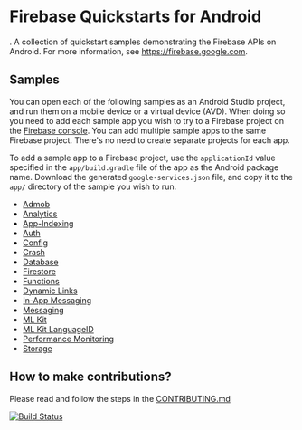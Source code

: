 # Firebase Quickstarts for Android
.
A collection of quickstart samples demonstrating the Firebase APIs on Android. For more information, see https://firebase.google.com.

## Samples

You can open each of the following samples as an Android Studio project, and run
them on a mobile device or a virtual device (AVD). When doing so you need to
add each sample app you wish to try to a Firebase project on the [Firebase
console](https://console.firebase.google.com). You can add multiple sample apps
to the same Firebase project. There's no need to create separate projects for
each app.

To add a sample app to a Firebase project, use the `applicationId` value specified
in the `app/build.gradle` file of the app as the Android package name. Download
the generated `google-services.json` file, and copy it to the `app/` directory of
the sample you wish to run.

- [Admob](admob/README.md)
- [Analytics](analytics/README.md)
- [App-Indexing](app-indexing/README.md)
- [Auth](auth/README.md)
- [Config](config/README.md)
- [Crash](crash/README.md)
- [Database](database/README.md)
- [Firestore](firestore/README.md)
- [Functions](functions/README.md)
- [Dynamic Links](dynamiclinks/README.md)
- [In-App Messaging](inappmessaging/README.md)
- [Messaging](messaging/README.md)
- [ML Kit](mlkit/README.md)
- [ML Kit LanguageID](mlkit-langid/README.md)
- [Performance Monitoring](perf/README.md)
- [Storage](storage/README.md)

## How to make contributions?
Please read and follow the steps in the [CONTRIBUTING.md](CONTRIBUTING.md)

[![Build Status](https://travis-ci.org/firebase/quickstart-android.svg?branch=master)](https://travis-ci.org/firebase/quickstart-android)
